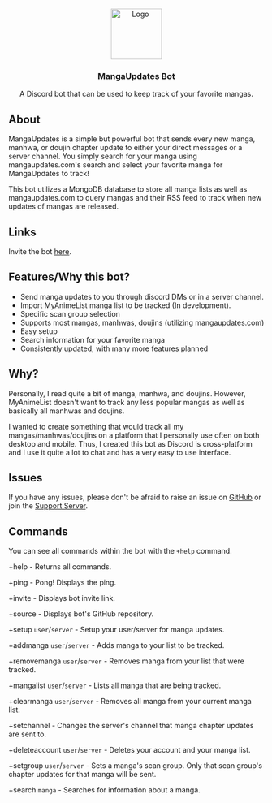 </br>
<p align="center">
  <a href="https://discord.com/oauth2/authorize?client_id=880694914365685781&scope=applications.commands%20bot&permissions=268856384" style:"margin-bottom: 0;">
    <img src="https://github.com/jckli/mangaupdates-bot/blob/master/icon.png" alt="Logo" width="100" height="100">
  </a>
  <h3 align="center">MangaUpdates Bot</h3>
  <p align="center">A Discord bot that can be used to keep track of your favorite mangas.</p>
</p>

## About

MangaUpdates is a simple but powerful bot that sends every new manga, manhwa, or doujin chapter update to either your direct messages or a server channel. You simply search for your manga using mangaupdates.com's search and select your favorite manga for MangaUpdates to track!

This bot utilizes a MongoDB database to store all manga lists as well as mangaupdates.com to query mangas and their RSS feed to track when new updates of mangas are released.

## Links

Invite the bot [here](https://discord.com/oauth2/authorize?client_id=880694914365685781&scope=applications.commands%20bot&permissions=268856384).

## Features/Why this bot?

- Send manga updates to you through discord DMs or in a server channel.
- Import MyAnimeList manga list to be tracked (In development).
- Specific scan group selection
- Supports most mangas, manhwas, doujins (utilizing mangaupdates.com)
- Easy setup
- Search information for your favorite manga
- Consistently updated, with many more features planned

## Why?

Personally, I read quite a bit of manga, manhwa, and doujins. However, MyAnimeList doesn't want to track any less popular mangas as well as basically all manhwas and doujins.

I wanted to create something that would track all my mangas/manhwas/doujins on a platform that I personally use often on both desktop and mobile. Thus, I created this bot as Discord is cross-platform and I use it quite a lot to chat and has a very easy to use interface.

## Issues

If you have any issues, please don't be afraid to raise an issue on [GitHub](https://github.com/jckli/mangaupdates-bot) or join the [Support Server](https://discord.gg/UcYspqftTF).

## Commands

You can see all commands within the bot with the `+help` command.

+help - Returns all commands.

+ping - Pong! Displays the ping.

+invite - Displays bot invite link.

+source - Displays bot's GitHub repository.

+setup `user`/`server` - Setup your user/server for manga updates.

+addmanga `user`/`server` - Adds manga to your list to be tracked.

+removemanga `user`/`server` - Removes manga from your list that were tracked.

+mangalist `user`/`server` - Lists all manga that are being tracked.

+clearmanga `user`/`server` - Removes all manga from your current manga list.

+setchannel - Changes the server's channel that manga chapter updates are sent to.

+deleteaccount `user`/`server` - Deletes your account and your manga list.

+setgroup `user`/`server` - Sets a manga's scan group. Only that scan group's chapter updates for that manga will be sent.

+search `manga` - Searches for information about a manga.
